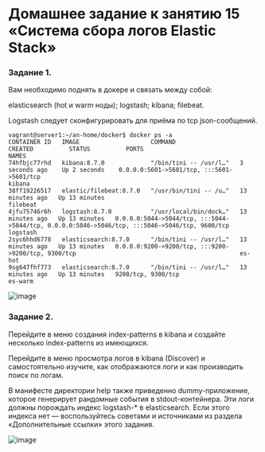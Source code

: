 # Домашнее задание к занятию 15 «Система сбора логов Elastic Stack»
### Задание 1.
Вам необходимо поднять в докере и связать между собой:

elasticsearch (hot и warm ноды); logstash; kibana; filebeat.

Logstash следует сконфигурировать для приёма по tcp json-сообщений.
```
vagrant@server1:~/an-home/docker$ docker ps -a
CONTAINER ID   IMAGE                    COMMAND                  CREATED          STATUS          PORTS                                                                                            NAMES
74hfbjc77rhd   kibana:8.7.0             "/bin/tini -- /usr/l…"   3 seconds ago    Up 2 seconds    0.0.0.0:5601->5601/tcp, :::5601->5601/tcp                                                        kibana
38ff19226517   elastic/filebeat:8.7.0   "/usr/bin/tini -- /u…"   13 minutes ago   Up 13 minutes                                                                                                    filebeat
4jfu75746r6h   logstash:8.7.0           "/usr/local/bin/dock…"   13 minutes ago   Up 13 minutes   0.0.0.0:5044->5044/tcp, :::5044->5044/tcp, 0.0.0.0:5046->5046/tcp, :::5046->5046/tcp, 9600/tcp   logstash
2syc6hhd6778   elasticsearch:8.7.0      "/bin/tini -- /usr/l…"   13 minutes ago   Up 13 minutes   0.0.0.0:9200->9200/tcp, :::9200->9200/tcp, 9300/tcp                                              es-hot
9sg647fhf773   elasticsearch:8.7.0      "/bin/tini -- /usr/l…"   13 minutes ago   Up 13 minutes   9200/tcp, 9300/tcp                                                                               es-warm
```
![image](https://github.com/dikalov/devops-28/assets/126553776/9fa5910a-59e2-4dea-87a9-5ffddb9da527)

### Задание 2.
Перейдите в меню создания index-patterns в kibana и создайте несколько index-patterns из имеющихся.

Перейдите в меню просмотра логов в kibana (Discover) и самостоятельно изучите, как отображаются логи и как производить поиск по логам.

В манифесте директории help также приведенно dummy-приложение, которое генерирует рандомные события в stdout-контейнера. Эти логи должны порождать индекс logstash-* в elasticsearch. Если этого индекса нет — воспользуйтесь советами и источниками из раздела «Дополнительные ссылки» этого задания.

![image](https://github.com/dikalov/devops-28/assets/126553776/06c26780-b5de-44a8-bc1f-cc808c06b8c6)

